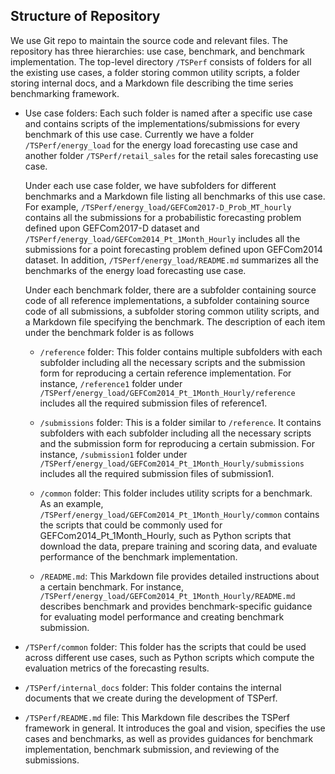 
## Structure of Repository

We use Git repo to maintain the source code and relevant files. The repository has three hierarchies: use case, benchmark, and benchmark implementation.
The top-level directory `/TSPerf` consists of folders for all the existing use cases, a folder storing common utility scripts, a folder storing internal docs, and a Markdown file describing the time series benchmarking framework. 

* Use case folders: Each such folder is named after a specific use case and contains scripts of the implementations/submissions for every benchmark of this use case. Currently we have a folder `/TSPerf/energy_load` for the energy load forecasting use case and another folder `/TSPerf/retail_sales` for the retail sales forecasting use case. 

  Under each use case folder, we have subfolders for different benchmarks and a Markdown file listing all benchmarks of this use case. For example, `/TSPerf/energy_load/GEFCom2017-D_Prob_MT_hourly` contains all the submissions for a probabilistic forecasting problem defined upon GEFCom2017-D dataset and `/TSPerf/energy_load/GEFCom2014_Pt_1Month_Hourly` includes all the submissions for a point forecasting problem defined upon GEFCom2014 dataset. In addition, `/TSPerf/energy_load/README.md` summarizes all the benchmarks of the energy load forecasting use case. 

  Under each benchmark folder, there are a subfolder containing source code of all reference implementations, a subfolder containing source code of all submissions, a subfolder storing common utility scripts, and a Markdown file specifying the benchmark. The description of each item under the benchmark folder is as follows

    * `/reference` folder: This folder contains multiple subfolders with each subfolder including all the necessary scripts and the submission form for reproducing a certain reference implementation. For instance, `/reference1` folder under `/TSPerf/energy_load/GEFCom2014_Pt_1Month_Hourly/reference` includes all the required submission files of reference1.

    * `/submissions` folder: This is a folder similar to `/reference`. It contains subfolders with each subfolder including all the necessary scripts and the submission form for reproducing a certain submission. For instance, `/submission1` folder under `/TSPerf/energy_load/GEFCom2014_Pt_1Month_Hourly/submissions` includes all the required submission files of submission1.
    

    * `/common` folder: This folder includes utility scripts for a benchmark. As an example, `/TSPerf/energy_load/GEFCom2014_Pt_1Month_Hourly/common` contains the scripts that could be commonly used for GEFCom2014_Pt_1Month_Hourly, such as Python scripts that download the data, prepare training and scoring data, and evaluate performance of the benchmark implementation. 

    * `/README.md`: This Markdown file provides detailed instructions about a certain benchmark. For instance, `/TSPerf/energy_load/GEFCom2014_Pt_1Month_Hourly/README.md` describes benchmark and provides benchmark-specific guidance for evaluating model performance and creating benchmark submission. 

* `/TSPerf/common` folder: This folder has the scripts that could be used across different use cases, such as Python scripts which compute the evaluation metrics of the forecasting results.

* `/TSPerf/internal_docs` folder: This folder contains the internal documents that we create during the development of TSPerf. 

* `/TSPerf/README.md` file: This Markdown file describes the TSPerf framework in general. It introduces the goal and vision, specifies the use cases and benchmarks, as well as provides guidances for benchmark implementation, benchmark submission, and reviewing of the submissions. 

